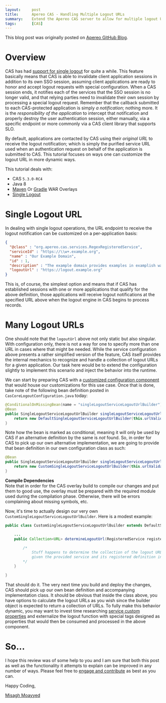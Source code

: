 ```yaml
---
layout:     post
title:      Apereo CAS - Handling Multiple Logout URLs
summary:    Extend the Apereo CAS server to allow for multiple logout URLs during SLO operations.
tags:       [CAS]
---
```


<div class="alert alert-success"><i class="far fa-lightbulb"></i> This blog post was originally posted on <a href="https://github.com/apereo/apereo.github.io">Apereo GitHub Blog</a>.</div>

# Overview

CAS has had [support for single logout](https://apereo.github.io/cas/development/installation/Logout-Single-Signout.html) for quite a while. This feature basically means that CAS is able to invalidate client application sessions in addition to its own SSO session, assuming client applications are ready to honor and accept logout requests with special configuration. When a CAS session ends, it notifies each of the services that the SSO session is no longer valid, and that relying parties need to invalidate their own session by processing a special logout request. Remember that the callback submitted to each CAS-protected application is simply *a notification*; nothing more. It is the *responsibility of the application* to intercept that notification and properly destroy the user authentication session, either manually, via a specific endpoint or more commonly via a CAS client library that supports SLO.

<script async src="https://pagead2.googlesyndication.com/pagead/js/adsbygoogle.js"></script>
<ins class="adsbygoogle"
     style="display:block; text-align:center;"
     data-ad-layout="in-article"
     data-ad-format="fluid"
     data-ad-client="ca-pub-8081398210264173"
     data-ad-slot="3789603713"></ins>
<script>
     (adsbygoogle = window.adsbygoogle || []).push({});
</script>

By default, applications are contacted by CAS using their *original URL* to receive the logout notification; which is simply the purified service URL used when an authentication request on behalf of the application is submitted to CAS. This tutorial focuses on ways one can customize the logout URL in more dynamic ways.

This tutorial deals with:

- CAS `5.3.0-RC4`
- Java 8
- [Maven](https://github.com/apereo/cas-overlay-template) Or [Gradle](https://github.com/apereo/cas-gradle-overlay-template) WAR Overlays
- [Single Logout](https://apereo.github.io/cas/development/installation/Logout-Single-Signout.html)

# Single Logout URL

In dealing with single logout operations, the URL endpoint to receive the logout notification can be customized on a per-application basis:

```json
{
  "@class" : "org.apereo.cas.services.RegexRegisteredService",
  "serviceId" : "https://\\w+.example.org",
  "name" : "Our Example Domain",
  "id" : 1,
  "description" : "The example domain provides examples in examplish ways",
  "logoutUrl" : "https://logout.example.org"
}
```

This is, of course, the simplest option and means that if CAS has established sessions with one or more applications that qualify for the above definition, those applications will receive logout notifications at the specified URL above when the logout engine in CAS begins to process records.

# Many Logout URLs

One should note that the `logoutUrl` above not only static but also singular. With configuration only, there is not a way for one to specify more than one URL in cases where that might be needed. While the service configuration above presents a rather simplified version of the feature, CAS itself provides the internal mechanics to recognize and handle a collection of logout URLs for a given application. Our task here would be to extend the configuration slightly to implement this scenario and inject the behavior into the runtime.

We can start by preparing CAS with a [customized configuration component](https://apereo.github.io/cas/development/installation/Configuration-Management-Extensions.html) that would house our customizations for this use case. Once that is done, take note of the following bean definition posted in `CasCoreLogoutConfiguration.java` today:


```java
@ConditionalOnMissingBean(name = "singleLogoutServiceLogoutUrlBuilder")
@Bean
public SingleLogoutServiceLogoutUrlBuilder singleLogoutServiceLogoutUrlBuilder() {
    return new DefaultSingleLogoutServiceLogoutUrlBuilder(this.urlValidator);
}
```

Note how the bean is marked as conditional, meaning it will only be used by CAS if an alternative definition by the same is *not* found. So, in order for CAS to pick up our own alternative implementation, we are going to provide that bean definition in our own configuration class as such:

```java
@Bean
public SingleLogoutServiceLogoutUrlBuilder singleLogoutServiceLogoutUrlBuilder() {
    return new CustomSingleLogoutServiceLogoutUrlBuilder(this.urlValidator);
}
```

<div class="alert alert-info">
<strong>Compile Dependencies</strong><br/>Note that in order for the CAS overlay build to compile our changes and put them to good use, the overlay must be prepared with the required module used during the compilation phase. Otherwise, there will be errors complaining about missing symbols, etc.</div>

Now, it's time to actually design our very own `CustomSingleLogoutServiceLogoutUrlBuilder`. Here is a modest example:

```java
public class CustomSingleLogoutServiceLogoutUrlBuilder extends DefaultSingleLogoutServiceLogoutUrlBuilder {

    ...
    public Collection<URL> determineLogoutUrl(RegisteredService registeredService, WebApplicationService service) {

        /*
            Stuff happens to determine the collection of the logout URLs
            given the provided service and its registered definition in the registry.
        */
    }

}
```

That should do it. The very next time you build and deploy the changes, CAS should pick up our own bean definition and accompanying implementation class. It should be obvious that inside the class above, you have options to calculate the logout URLs as you wish since the builder object is expected to return a collection of URLs. To fully make this behavior dynamic, you may want to invest time researching [service custom properties](https://apereo.github.io/cas/development/installation/Configuring-Service-Custom-Properties.html) and externalize the logout function with special tags designed as properties that would then be consumed and processed in the above component.

# So...

I hope this review was of some help to you and I am sure that both this post as well as the functionality it attempts to explain can be improved in any number of ways. Please feel free to [engage and contribute](https://apereo.github.io/cas/developer/Contributor-Guidelines.html) as best as you can.

Happy Coding,

[Misagh Moayyed](https://fawnoos.com)
